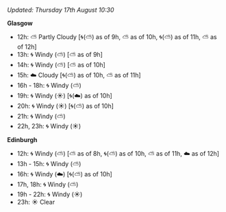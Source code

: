 *Updated: Thursday 17th August 10:30*

**Glasgow**

* 12h: :partly_sunny: Partly Cloudy [:cyclone:(:partly_sunny:) as of 9h, :partly_sunny: as of 10h, :cyclone:(:partly_sunny:) as of 11h, :partly_sunny: as of 12h]
* 13h: :cyclone: Windy (:partly_sunny:) [:partly_sunny: as of 9h]
* 14h: :cyclone: Windy (:partly_sunny:) [:partly_sunny: as of 10h]
* 15h: :cloud: Cloudy [:cyclone:(:partly_sunny:) as of 10h, :partly_sunny: as of 11h]
* 16h - 18h: :cyclone: Windy (:partly_sunny:)
* 19h: :cyclone: Windy (:sunny:) [:cyclone:(:cloud:) as of 10h]
* 20h: :cyclone: Windy (:sunny:) [:cyclone:(:partly_sunny:) as of 10h]
* 21h: :cyclone: Windy (:partly_sunny:)
* 22h, 23h: :cyclone: Windy (:sunny:)

**Edinburgh**

* 12h: :cyclone: Windy (:partly_sunny:) [:partly_sunny: as of 8h, :cyclone:(:partly_sunny:) as of 10h, :partly_sunny: as of 11h, :cloud: as of 12h]
* 13h - 15h: :cyclone: Windy (:partly_sunny:)
* 16h: :cyclone: Windy (:cloud:) [:cyclone:(:partly_sunny:) as of 10h]
* 17h, 18h: :cyclone: Windy (:partly_sunny:)
* 19h - 22h: :cyclone: Windy (:sunny:)
* 23h: :sunny: Clear
